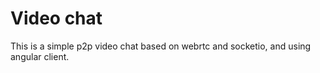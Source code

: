 # Video chat

This is a simple p2p video chat based on webrtc and socketio, and using angular client.
